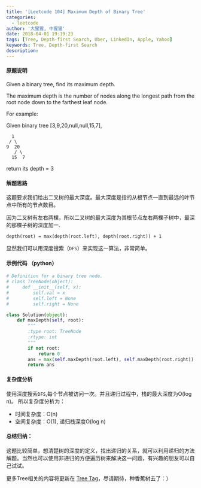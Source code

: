 ```yaml
---
title: '[Leetcode 104] Maximum Depth of Binary Tree'
categories:
  - leetcode
author: '大猩猩, 中猩猩'
date: 2018-04-01 19:19:23
tags: [Tree, Depth-first Search, Uber, LinkedIn, Apple, Yahoo]
keywords: Tree, Depth-first Search
description:
---
```

#### 原题说明
Given a binary tree, find its maximum depth.

The maximum depth is the number of nodes along the longest path from the root node down to the farthest leaf node.

For example:

Given binary tree [3,9,20,null,null,15,7],
   
      1   
     / \
    9  20
	   / \
      15  7
   
return its depth = 3 


#### 解题思路

这题要求我们给出二叉树的最大深度。最大深度是指的从根节点一直到最远的叶节点中所有的节点数目。

因为二叉树有左右两棵，所以二叉树的最大深度为其根节点左右两棵子树中，最深的那棵子树的深度加一.

`depth(root) = max(depth(root.left), depth(root.right)) + 1`

显然我们可以用深度搜索（`DFS`）来实现这一算法，非常简单。


#### 示例代码 （python）

```python
# Definition for a binary tree node.
# class TreeNode(object):
#     def __init__(self, x):
#         self.val = x
#         self.left = None
#         self.right = None

class Solution(object):
    def maxDepth(self, root):
        """
        :type root: TreeNode
        :rtype: int
        """
        if not root:
            return 0
        ans = max(self.maxDepth(root.left), self.maxDepth(root.right)) + 1
        return ans
```

#### 复杂度分析
使用深度搜索`DFS`,每个节点被访问一次。并且递归过程中，栈的最大深度为O(log n)。
所以复杂度分析为：

- 时间复杂度：O(n)
- 空间复杂度：O(1), 递归栈深度O(log n)

#### 总结归纳：
这题比较简单，想清楚树的深度的定义，找出递归的关系，就可以利用递归的方法解题。当然也可以使用非递归的方便遍历树来解决这一问题，有兴趣的朋友可以自己试试。

更多Tree相关的内容将更新在 [Tree Tag](/tags/Tree)，尽请期待，种香蕉树去了：）